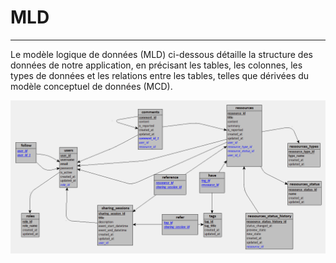 # MLD
---

Le modèle logique de données (MLD) ci-dessous détaille la structure des données de notre application, en précisant les tables, les colonnes, les types de données et les relations entre les tables, telles que dérivées du modèle conceptuel de données (MCD).

<img src="../Assets/Images/MLD.png" alt="Image de la plateforme" width=auto>
